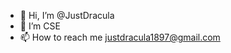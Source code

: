 - 👋 Hi, I’m @JustDracula
- 💞️ I’m CSE
- 📫 How to reach me justdracula1897@gmail.com

<!---
JustDracula/JustDracula is a ✨ special ✨ repository because its `README.md` (this file) appears on your GitHub profile.
You can click the Preview link to take a look at your changes.
--->
